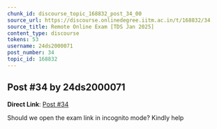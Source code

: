 ```yaml
---
chunk_id: discourse_topic_168832_post_34_00
source_url: https://discourse.onlinedegree.iitm.ac.in/t/168832/34
source_title: Remote Online Exam [TDS Jan 2025]
content_type: discourse
tokens: 53
username: 24ds2000071
post_number: 34
topic_id: 168832
---
```


## Post #34 by 24ds2000071

**Direct Link**: [Post #34](https://discourse.onlinedegree.iitm.ac.in/t/168832/34)

Should we open the exam link in incognito mode? Kindly help
